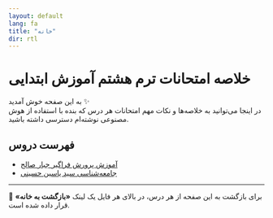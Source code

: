 ```yaml
---
layout: default
lang: fa
title: "خانه"
dir: rtl
---
```



# خلاصه امتحانات ترم هشتم آموزش ابتدایی

به این صفحه خوش آمدید ✨  
در اینجا می‌توانید به خلاصه‌ها و نکات مهم امتحانات هر درس که بنده با استفاده از هوش مصنوعی نوشته‌ام دسترسی داشته باشید.  

## فهرست دروس

- [آموزش پرورش فراگیر جبار صالح](jabar-saleh.md)
- [جامعه‌شناسی سید یاسین حسینی](yasin-hosseini.md)

---

📌 برای بازگشت به این صفحه از هر درس، در بالای هر فایل یک لینک **«بازگشت به خانه»** قرار داده شده است.  
